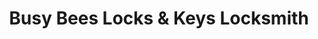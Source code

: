---
title: "Busy Bees Locks & Keys Locksmith"
url: /chula-vista/busy-bees-locks-und-keys-locksmith/
shop: Schlüsseldienst
---